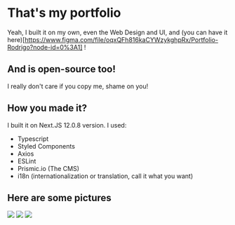 # That's my portfolio

Yeah, I built it on my own, even the Web Design and UI,
and (you can have it here)[https://www.figma.com/file/oqxQFh816kaCYWzykghpRx/Portfolio-Rodrigo?node-id=0%3A1] !

## And is open-source too!

I really don't care if you copy me, shame on you!

## How you made it?

I built it on Next.JS 12.0.8 version. I used:

- Typescript
- Styled Components
- Axios
- ESLint
- Prismic.io (The CMS)
- i18n (internationalization or translation, call it what you want)

## Here are some pictures

<img src="https://cdn.discordapp.com/attachments/862834976725532705/945122238653431828/rodrigonahid.png" />
<img src="https://cdn.discordapp.com/attachments/862834976725532705/945122275819159623/Screenshot_2022-02-20_215423.png" />
<img src="https://cdn.discordapp.com/attachments/862834976725532705/945123776192974858/Screenshot_2022-02-20_215900.png" />
